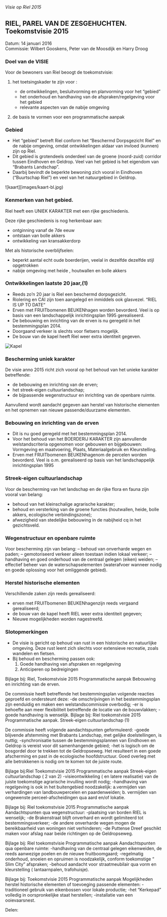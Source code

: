 ###### Visie op Riel 2015

## RIEL, PAREL VAN DE ZESGEHUCHTEN. Toekomstvisie 2015
Datum: 14 januari 2016  
Commissie: Wilbert Gooskens, Peter van de Moosdijk en Harry Droog

### Doel van de VISIE 

Voor de bewoners van Riel beoogt de toekomstvisie:

1. het toetsingskader te zijn voor : 
   - de ontwikkelingen, besluitvorming en planvorming voor het “gebied” 
   - het onderhoud en handhaving van de afspraken/regelgeving voor het gebied 
   - relevante aspecten van de nabije omgeving

2. de basis te vormen voor een programmatische aanpak


### Gebied 
- Het “gebied” betreft Riel conform het “Beschermd Dorpsgezicht Riel” en de nabije omgeving, omdat ontwikkelingen aldaar van invloed (kunnen) zijn op Riel. 
- Dit gebied is grotendeels onderdeel van de groene (noord-zuid) corridor tussen Eindhoven en Geldrop. Veel van het gebied is het eigendom van “Brabants Landschap”. 
- Daarbij bevindt de beperkte bewoning zich vooral in Eindhoven (“Buurtschap Riel”) en veel van het natuurgebied in Geldrop.

![kaart][images/kaart-bl.jpg)


### Kenmerken van het gebied.
Riel heeft een UNIEK KARAKTER met een rijke geschiedenis.

Deze rijke geschiedenis is nog herkenbaar aan: 
- ontginning vanaf de 7de eeuw 
- ontstaan van bolle akkers 
- ontwikkeling van kransakkerdorp

Met als historische overblijfselen: 
- beperkt aantal echt oude boerderijen, veelal in dezelfde dezelfde stijl opgetrokken 
- nabije omgeving met heide , houtwallen en bolle akkers


### Ontwikkelingen laatste 20 jaar,(1) 
- Reeds zo’n 20 jaar is Riel een beschermd dorpsgezicht. 
- Riolering en CAI zijn toen aangelegd en inmiddels ook glasvezel. “RIEL IS UP TO DATE“ 
- Erven met FRUITbomenen BEUKENhagen worden bevorderd. Veel is op basis van een landschappelijk inrichtingsplan 1995 gerealiseerd.
- De bebouwing en inrichting van de erven is nu geregeld in het bestemmingsplan 2014. 
- Doorgaand verkeer is slechts voor fietsers mogelijk. 
- De bouw van de kapel heeft Riel weer extra identiteit gegeven.                                                                                   

![Kapel](images/kapel.jpg)

### Bescherming uniek karakter 
De visie anno 2015 richt zich vooral op het behoud van het unieke karakter betreffende: 
- de bebouwing en inrichting van de erven; 
- het streek-eigen cultuurlandschap; 
- de bijpassende wegenstructuur en inrichting van de openbare ruimte.

Aanvullend wordt aandacht gegeven aan herstel van historische elementen en het opnemen van nieuwe passende/duurzame elementen.

### Bebouwing en inrichting van de erven 
- Dit is nu goed geregeld met het bestemmingsplan 2014. 
- Voor het behoud van het BOERDERIJ KARAKTER zijn aanvullende welstandscriteria opgenomen voor gebouwen en bijgebouwen: Vormgeving en maatvoering, Plaats, Materiaalgebruik en Kleurstelling. 
- Erven met FRUITbomenen BEUKENhagenom de percelen worden bevorderd. Veel is o.m. gerealiseerd op basis van het landschappelijk inrichtingsplan 1995

### Streek-eigen cultuurlandschap 
Voor de bescherming van het landschap en de rijke flora en fauna zijn vooral van belang: 
- behoud van het kleinschalige agrarische karakter; 
- behoud en versterking van de groene functies (houtwallen, heide, bolle akkers, ecologische verbindingszone); 
- afwezigheid van stedelijke bebouwing in de nabijheid cq in het gezichtsveld.

### Wegenstructuur en openbare ruimte 
Voor bescherming zijn van belang: 
– behoud van onverharde wegen en paden; 
– gemotoriseerd verkeer alleen toestaan indien lokaal verkeer; 
– handhaving en goed onderhoud van de centraal gelegen (eiken) weiden; 
– effectief beheer van de waterschapselementen (waterafvoer wanneer nodig en goede oplossing voor het omliggende gebied).

### Herstel historische elementen 
Verschillende zaken zijn reeds gerealiseerd: 
- erven met FRUITbomenen BEUKENhagenzijn reeds vergaand gerealiseerd; 
- de bouw van de kapel heeft RIEL weer extra identiteit gegeven; 
- Nieuwe mogelijkheden worden nagestreefd.

### Slotopmerkingen 
- De visie is gericht op behoud van rust in een historische en natuurlijke omgeving. Deze rust leent zich slechts voor extensieve recreatie, zoals wandelen en fietsen. 
- Bij behoud en bescherming passen ook: 
  1. Goede handhaving van afspraken en regelgeving 
  2. Anticiperen op bedreigingen

Bijlage bij: Riel, Toekomstvisie 2015 Programmatische aanpak Bebouwing en inrichting van de erven.

De commissie heeft betreffende het bestemmingsplan volgende reacties geproefd en ondersteunt deze: -de omschrijvingen in het bestemmingsplan zijn eenduidig en maken een welstandscommissie overbodig; -er is behoefte aan meer flexibiliteit betreffende de locatie van de bouwvlakken; -goede handhaving is wenselijk.         Bijlage bij: Riel toekomstvisie 2015 Programmatische aanpak. Streek-eigen cultuurlandschap (1)

De commissie heeft volgende aandachtspunten geformuleerd: -goede blijvende afstemming met Brabants Landschap, met gelijke doelstellingen, is nuttig; -synchronisatie tussen de bestemmingsplannen van Eindhoven en Geldrop is vereist voor dit samenhangende gebied; -het is logisch om de bosgordel door te trekken tot de Geldropseweg. Het resulteert in een goede afscherming en past in de ecologische hoofdstructuur. Goed overleg met alle betrokkenen is nodig om te komen tot de juiste route.

Bijlage bij:Riel Toekomstvisie 2015 Programmatische aanpak Streek-eigen cultuurlandschap ( 2 van 2) -visieontwikkeling ( en latere realisatie) van de juiste toekomstige agrarische invulling wordt nodig; -handhaving van regelgeving is ook in het buitengebied noodzakelijk: a.vermijden van verhardingen van landbouwpercelen en paardenweiden; b. vermijden van ongewenste perceel-afscheidingen qua aard en/of lokatie.


Bijlage bij: Riel toekomstvisie 2015 Programmatische aanpak Aandachtspunten qua wegenstructuur:
-plaatsing van borden RIEL is wenselijk; -de Brakenstraat blijft onverhard en wordt gelimiteerd tot bestemmingsverkeer; -de andere onverharde wegen mogen de bereikbaarheid van woningen niet verhinderen; -de Puttense Dreef geschikt maken voor afslag naar beide richtingen op de Geldropseweg.

Bijlage bij: Riel toekomstvisie Programmatische aanpak Aandachtspunten qua openbare ruimte:
-handhaving van de centraal gelegen eikenweiden, de reeds aanwezige poelen en de nieuwe fruitboomgaard; -regelmatig onderhoud, snoeien en opruimen is noodzakelijk, conform toekomstige “ Slim City” afspraken; -behoud aandacht voor straatmeubilair qua vorm en kleurstelling ( lantaarnpalen, trafohuisje).

Bijlage bij: Toekomstvisie 2015 Programmatische aanpak Mogelijkheden herstel historische elementen of toevoeging passende elementen:
-traditioneel gebruik van eikenbossen voor lokale productie; -het “Kerkepad” volledig in oorspronkelijke staat herstellen; -installatie van een ooievaarsnest.

Delen:

